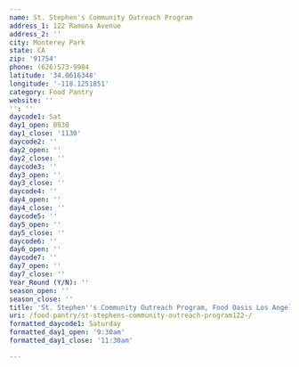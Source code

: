 ```yaml
---
name: St. Stephen's Community Outreach Program
address_1: 122 Ramona Avenue
address_2: ''
city: Monterey Park
state: CA
zip: '91754'
phone: (626)573-9984
latitude: '34.0616348'
longitude: '-118.1251851'
category: Food Pantry
website: ''
'': ''
daycode1: Sat
day1_open: 0930
day1_close: '1130'
daycode2: ''
day2_open: ''
day2_close: ''
daycode3: ''
day3_open: ''
day3_close: ''
daycode4: ''
day4_open: ''
day4_close: ''
daycode5: ''
day5_open: ''
day5_close: ''
daycode6: ''
day6_open: ''
daycode7: ''
day7_open: ''
day7_close: ''
Year_Round (Y/N): ''
season_open: ''
season_close: ''
title: 'St. Stephen''s Community Outreach Program, Food Oasis Los Angeles'
uri: /food-pantry/st-stephens-community-outreach-program122-/
formatted_daycode1: Saturday
formatted_day1_open: '9:30am'
formatted_day1_close: '11:30am'

---
```

